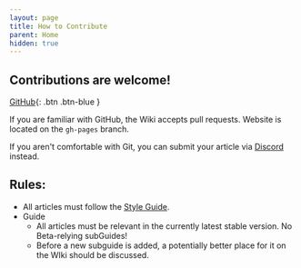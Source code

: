 ```yaml
---
layout: page
title: How to Contribute
parent: Home
hidden: true
---
```


## Contributions are welcome!

[GitHub](https://github.com/SirLich/bedrock-wiki){: .btn .btn-blue }

If you are familiar with GitHub, the Wiki accepts pull requests. Website is located on the `gh-pages` branch.

If you aren't comfortable with Git, you can submit your article via [Discord](https://discord.gg/XjV87YN) instead.

## Rules:

-   All articles must follow the [Style Guide](https://wiki.bedrock.dev/knowledge/style-guide.html).
-   Guide
    -   All articles must be relevant in the currently latest stable version. No Beta-relying subGuides!
    -   Before a new subguide is added, a potentially better place for it on the WIki should be discussed.
